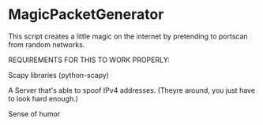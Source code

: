 # MagicPacketGenerator
This script creates a little magic on the internet by pretending to portscan from random networks. 

REQUIREMENTS FOR THIS TO WORK PROPERLY:

Scapy libraries (python-scapy)

A Server that's able to spoof IPv4 addresses. (Theyre around, you just have to look hard enough.)

Sense of humor

